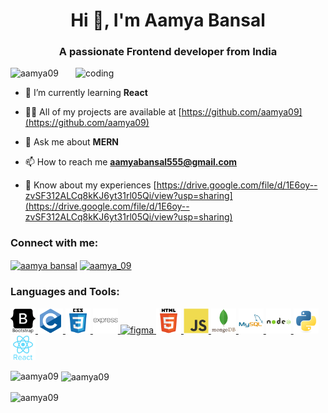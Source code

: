 <h1 align="center">Hi 👋, I'm Aamya Bansal</h1>
<h3 align="center">A passionate Frontend developer from India</h3>

<img align="right" alt="coding" width="400" src="https://media2.giphy.com/media/NgurY1o4z080Jfoyzw/giphy.gif?cid=6c09b952mgjef89o3cjpozerv49y815edc4gl2d1777xl7tr&ep=v1_stickers_related&rid=giphy.gif&ct=s">

<p align="left"> <img src="https://komarev.com/ghpvc/?username=aamya09&label=Profile%20views&color=0e75b6&style=flat" alt="aamya09" /> </p>

- 🌱 I’m currently learning **React**

- 👨‍💻 All of my projects are available at [https://github.com/aamya09](https://github.com/aamya09)

- 💬 Ask me about **MERN**

- 📫 How to reach me **aamyabansal555@gmail.com**

- 📄 Know about my experiences [https://drive.google.com/file/d/1E6oy--zvSF312ALCq8kKJ6yt31rl05Qi/view?usp=sharing](https://drive.google.com/file/d/1E6oy--zvSF312ALCq8kKJ6yt31rl05Qi/view?usp=sharing)

<h3 align="left">Connect with me:</h3>
<p align="left">
<a href="https://linkedin.com/in/aamya bansal" target="blank"><img align="center" src="https://raw.githubusercontent.com/rahuldkjain/github-profile-readme-generator/master/src/images/icons/Social/linked-in-alt.svg" alt="aamya bansal" height="30" width="40" /></a>
<a href="https://instagram.com/aamya_09" target="blank"><img align="center" src="https://raw.githubusercontent.com/rahuldkjain/github-profile-readme-generator/master/src/images/icons/Social/instagram.svg" alt="aamya_09" height="30" width="40" /></a>
</p>

<h3 align="left">Languages and Tools:</h3>
<p align="left"> <a href="https://getbootstrap.com" target="_blank" rel="noreferrer"> <img src="https://raw.githubusercontent.com/devicons/devicon/master/icons/bootstrap/bootstrap-plain-wordmark.svg" alt="bootstrap" width="40" height="40"/> </a> <a href="https://www.cprogramming.com/" target="_blank" rel="noreferrer"> <img src="https://raw.githubusercontent.com/devicons/devicon/master/icons/c/c-original.svg" alt="c" width="40" height="40"/> </a> <a href="https://www.w3schools.com/css/" target="_blank" rel="noreferrer"> <img src="https://raw.githubusercontent.com/devicons/devicon/master/icons/css3/css3-original-wordmark.svg" alt="css3" width="40" height="40"/> </a> <a href="https://expressjs.com" target="_blank" rel="noreferrer"> <img src="https://raw.githubusercontent.com/devicons/devicon/master/icons/express/express-original-wordmark.svg" alt="express" width="40" height="40"/> </a> <a href="https://www.figma.com/" target="_blank" rel="noreferrer"> <img src="https://www.vectorlogo.zone/logos/figma/figma-icon.svg" alt="figma" width="40" height="40"/> </a> <a href="https://www.w3.org/html/" target="_blank" rel="noreferrer"> <img src="https://raw.githubusercontent.com/devicons/devicon/master/icons/html5/html5-original-wordmark.svg" alt="html5" width="40" height="40"/> </a> <a href="https://developer.mozilla.org/en-US/docs/Web/JavaScript" target="_blank" rel="noreferrer"> <img src="https://raw.githubusercontent.com/devicons/devicon/master/icons/javascript/javascript-original.svg" alt="javascript" width="40" height="40"/> </a> <a href="https://www.mongodb.com/" target="_blank" rel="noreferrer"> <img src="https://raw.githubusercontent.com/devicons/devicon/master/icons/mongodb/mongodb-original-wordmark.svg" alt="mongodb" width="40" height="40"/> </a> <a href="https://www.mysql.com/" target="_blank" rel="noreferrer"> <img src="https://raw.githubusercontent.com/devicons/devicon/master/icons/mysql/mysql-original-wordmark.svg" alt="mysql" width="40" height="40"/> </a> <a href="https://nodejs.org" target="_blank" rel="noreferrer"> <img src="https://raw.githubusercontent.com/devicons/devicon/master/icons/nodejs/nodejs-original-wordmark.svg" alt="nodejs" width="40" height="40"/> </a> <a href="https://www.python.org" target="_blank" rel="noreferrer"> <img src="https://raw.githubusercontent.com/devicons/devicon/master/icons/python/python-original.svg" alt="python" width="40" height="40"/> </a> <a href="https://reactjs.org/" target="_blank" rel="noreferrer"> <img src="https://raw.githubusercontent.com/devicons/devicon/master/icons/react/react-original-wordmark.svg" alt="react" width="40" height="40"/> </a> </p>

<p><img align="left" src="https://github-readme-stats.vercel.app/api/top-langs?username=aamya09&show_icons=true&locale=en&layout=compact" alt="aamya09" /></p>

<p>&nbsp;<img align="center" src="https://github-readme-stats.vercel.app/api?username=aamya09&show_icons=true&locale=en" alt="aamya09" /></p>

<p><img align="center" src="https://github-readme-streak-stats.herokuapp.com/?user=aamya09&" alt="aamya09" /></p>
